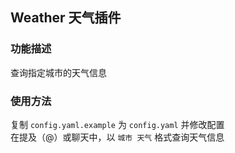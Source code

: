 ## Weather 天气插件

### 功能描述

查询指定城市的天气信息<br>

### 使用方法

复制 `config.yaml.example` 为 `config.yaml` 并修改配置<br>
在提及（@）或聊天中，以 `城市 天气` 格式查询天气信息
